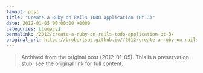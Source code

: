 ```yaml
---
layout: post
title: "Create a Ruby on Rails TODO application (Pt 3)"
date: 2012-01-05 00:00:00 +0000
categories: [Legacy]
permalink: /2012/create-a-ruby-on-rails-todo-application-pt-3/
original_url: https://brobertsaz.github.io//2012/create-a-ruby-on-rails-todo-application-pt-3/
---
```


> Archived from the original post (2012-01-05). This is a preservation stub; see the original link for full content.

